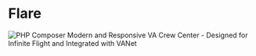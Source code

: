# Flare
![PHP Composer](https://github.com/VA-Net/Flare/workflows/PHP%20Composer/badge.svg)
Modern and Responsive VA Crew Center - Designed for Infinite Flight and Integrated with VANet
